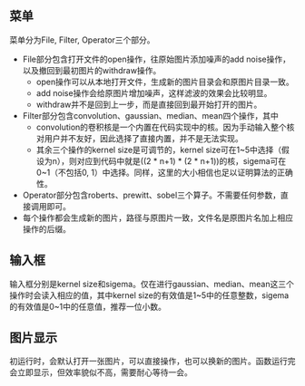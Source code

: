 ## 菜单
菜单分为File, Filter, Operator三个部分。
+ File部分包含打开文件的open操作，往原始图片添加噪声的add noise操作，以及撤回到最初图片的withdraw操作。
    + open操作可以从本地打开文件，生成新的图片目录会和原图片目录一致。
    + add noise操作会给原图片增加噪声，这样滤波的效果会比较明显。
    + withdraw并不是回到上一步，而是直接回到最开始打开的图片。
+ Filter部分包含convolution、gaussian、median、mean四个操作，其中
    + convolution的卷积核是一个内置在代码实现中的核。因为手动输入整个核对用户并不友好，因此选择了直接内置，并不是无法实现。
    + 其余三个操作的kernel size是可调节的，kernel size可在1~5中选择（假设为n），则对应到代码中就是((2 * n+1) * (2 * n+1))的核，sigema可在0~1（不包括0, 1）中选择。同样，这里的大小相信也足以证明算法的正确性。
+ Operator部分包含roberts、prewitt、sobel三个算子。不需要任何参数，直接调用即可。
+ 每个操作都会生成新的图片，路径与原图片一致，文件名是原图片名加上相应操作的后缀。

## 输入框
输入框分别是kernel size和sigema。仅在进行gaussian、median、mean这三个操作时会读入相应的值，其中kernel size的有效值是1\~5中的任意整数，sigema的有效值是0~1中的任意值，推荐一位小数。

## 图片显示
初运行时，会默认打开一张图片，可以直接操作，也可以换新的图片。函数运行完会立即显示，但效率貌似不高，需要耐心等待一会。